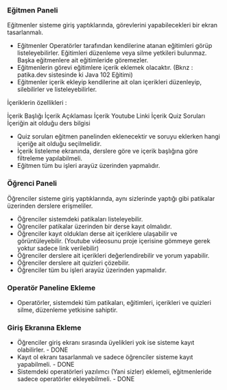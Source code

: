 ### Eğitmen Paneli

Eğitmenler sisteme giriş yaptıklarında, görevlerini yapabilecekleri bir ekran tasarlanmalı.

* Eğitmenler Operatörler tarafından kendilerine atanan eğitimleri görüp listeleyebilirler. Eğitimleri düzenleme veya silme yetkileri bulunmaz. Başka eğitmenlere ait eğitimleride göremezler.
* Eğitmenlerin görevi eğitimlere içerik eklemek olacaktır. (Bknz : patika.dev sistesinde ki Java 102 Eğitimi)
* Eğitmenler içerik ekleyip kendilerine ait olan içerikleri düzenleyip, silebilirler ve listeleyebilirler.

İçeriklerin özellikleri :

İçerik Başlığı
İçerik Açıklaması
İçerik Youtube Linki
İçerik Quiz Soruları
İçeriğin ait olduğu ders bilgisi


* Quiz soruları eğitmen panelinden eklenecektir ve soruyu eklerken hangi içeriğe ait olduğu seçilmelidir.
* İçerik listeleme ekranında, derslere göre ve içerik başlığına göre filtreleme yapılabilmeli.
* Eğitmen tüm bu işleri arayüz üzerinden yapmalıdır.

### Öğrenci Paneli 

Öğrenciler sisteme giriş yaptıklarında, aynı sizlerinde yaptığı gibi patikalar üzerinden derslere erişmeliler.

* Öğrenciler sistemdeki patikaları listeleyebilir.
* Öğrenciler patikalar üzerinden bir derse kayıt olmalıdır.
* Öğrenciler kayıt oldukları derse ait içeriklere ulaşabilir ve görüntüleyebilir. (Youtube videosunu proje içerisine gömmeye gerek yoktur sadece link verilebilir)
* Öğrenciler derslere ait içerikleri değerlendirebilir ve yorum yapabilir.
* Öğrenciler derslere ait quizleri çözebilir.
* Öğrenciler tüm bu işleri arayüz üzerinden yapmalıdır.

### Operatör Paneline Ekleme

* Operatörler, sistemdeki tüm patikaları, eğitimleri, içerikleri ve quizleri silme, düzenleme yetkisine sahiptir.

### Giriş Ekranına Ekleme

* Öğrenciler giriş ekranı sırasında üyelikleri yok ise sisteme kayıt olabilirler. - DONE
* Kayıt ol ekranı tasarlanmalı ve sadece öğrenciler sisteme kayıt yapabilmeli. - DONE
* Sistemdeki operatörleri yazılımcı (Yani sizler) eklemeli, eğitmenleride sadece operatörler ekleyebilmeli. - DONE